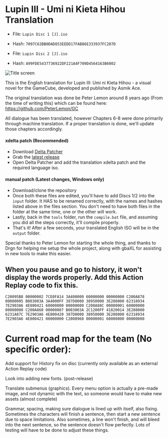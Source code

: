 # Lupin III - Umi ni Kieta Hihou Translation
- File: `Lupin Disc 1 [J].iso`
- Hash: `7097C62BB0DAD853EEDD17FAB86E333937FC207D`

- File: `Lupin Disc 2 [J].iso`
- Hash: `A99FDE5437736922DF221A4F709D4564163B6002`

![Title screen](https://github.com/DOL-Translations/lupin-III/assets/81663474/0924f239-467f-48b3-a74c-0692e0fa7790)

This is the English translation for Lupin III: Umi ni Kieta Hihou - a visual novel for the GameCube, developed and published by Asmik Ace.

The original translation was done be Peter Lemon around 8 years ago (From the time of writing this) which can be found here: https://github.com/PeterLemon/GC

All dialogue has been translated, however Chapters 6-8 were done primarily through machine translation. If a proper translation is done, we'll update those chapters accordingly.

#### xdelta patch (Recommended)
- Download [Delta Patcher](https://www.romhacking.net/utilities/704/)
- Grab the [latest release](https://github.com/DOL-Translations/kururin-squash/releases/latest/)
- Open Delta Patcher and add the translation xdelta patch and the required language iso.
#### manual patch (Latest changes, Windows only)
- Download/clone the repository
- Once both these files are edited, you'll have to add Discs 1/2 into the `input` folder. It HAS to be renamed correctly, with the names and hashes listed above in the files section. You don't need to have both files in the folder at the same time, one or the other will work. 
- Lastly, back in the `tools` folder, run the `compile.bat` file, and assuming you did all the steps correctly, it'll compile properly.
- That's it! After a few seconds, your translated English ISO will be in the `output` folder. 

Special thanks to Peter Lemon for starting the whole thing, and thanks to Drgn for helping me setup the whole project, along with gbaXL for assisting in new tools to make this easier.

## When you pause and go to history, it won't display the words properly. Add this Action Replay code to fix this. 

`C20095B8 00000002
7CE0FA14 3A400000
60000000 00000000
C200A878 00000005
B003003A 3A4000FF
387D0000 38950000
3E208000 62318934
7E2903A6 4E800421
60000000 00000000
C200A88C 00000001
60000000 00000000
C200A860 00000007
B003003A 2C1200FF
41820014 3E208000
6231A87C 7E2903A6
4E800420 387D0000
38950000 3E208000
62318934 7E2903A6
4E800421 00000000
C2008968 00000001
60000000 00000000`

# Current road map for the team (No specific order):

Add support for History fix on disc (currently only available as an external Action Replay code)

Look into adding new fonts. (post-release)

Translate submenus (graphics). Every menu option is actually a pre-made image, and not dynamic with the text, so someone would have to make new assets (almost complete)

Grammar, spacing, making sure dialogue is lined up with itself, also fixing. Sometimes the characters will finish a sentence, then start a new sentence due to space limitations. Also sometimes, a line won't
finish, and will bleed into the next sentence, so the sentence doesn't flow perfectly. Lots of testing will have to be done to adjust these things. 